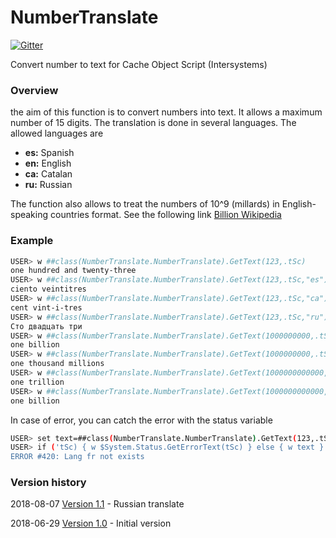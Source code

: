 # NumberTranslate

[![Gitter](https://img.shields.io/badge/article-on%20community-blue.svg)](https://community.intersystems.com/post/translate-number-text) 

Convert number to text for Cache Object Script (Intersystems)
### Overview

the aim of this function is to convert numbers into text.
It allows a maximum number of 15 digits.
The translation is done in several languages. The allowed languages are

- **es:** Spanish
- **en:** English
- **ca:** Catalan
- **ru:** Russian

The function also allows to treat the numbers of 10^9 (millards) in English-speaking countries format. See the following link [Billion Wikipedia](https://en.wikipedia.org/wiki/Billion)

### Example
```sh
USER> w ##class(NumberTranslate.NumberTranslate).GetText(123,.tSc)
one hundred and twenty-three
USER> w ##class(NumberTranslate.NumberTranslate).GetText(123,.tSc,"es")
ciento veintitres
USER> w ##class(NumberTranslate.NumberTranslate).GetText(123,.tSc,"ca")
cent vint-i-tres
USER> w ##class(NumberTranslate.NumberTranslate).GetText(123,.tSc,"ru")
Сто двадцать три
USER> w ##class(NumberTranslate.NumberTranslate).GetText(1000000000,.tSc,"en",1)
one billion
USER> w ##class(NumberTranslate.NumberTranslate).GetText(1000000000,.tSc,"en",0)
one thousand millions
USER> w ##class(NumberTranslate.NumberTranslate).GetText(1000000000000,.tSc,"en",1)
one trillion
USER> w ##class(NumberTranslate.NumberTranslate).GetText(1000000000000,.tSc,"en",0)
one billion
```

In case of error, you can catch the error with the status variable

```sh
USER> set text=##class(NumberTranslate.NumberTranslate).GetText(123,.tSc,"fr") 
USER> if ('tSc) { w $System.Status.GetErrorText(tSc) } else { w text }        
ERROR #420: Lang fr not exists
```

### Version history
2018-08-07 [Version 1.1](https://github.com/KurroLopez/CosNumberTranslate/blob/master/Version/CosNumberTranslation_v1.1.xml) - Russian translate

2018-06-29 [Version 1.0](https://github.com/KurroLopez/CosNumberTranslate/blob/master/Version/CosNumberTranslation_v1.0.xml) - Initial version
